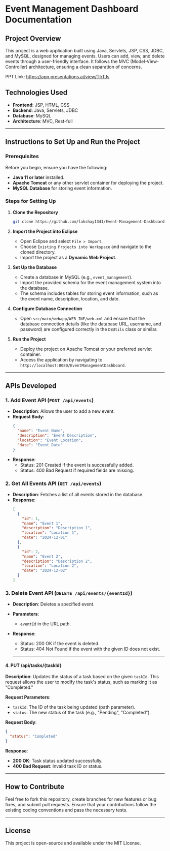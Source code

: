 # Event Management Dashboard Documentation

## Project Overview
This project is a web application built using Java, Servlets, JSP, CSS, JDBC, and MySQL, designed for managing events. Users can add, view, and delete events through a user-friendly interface. It follows the MVC (Model-View-Controller) architecture, ensuring a clean separation of concerns.

PPT Link: https://app.presentations.ai/view/TIrTJs

## Technologies Used
- **Frontend**: JSP, HTML, CSS
- **Backend**: Java, Servlets, JDBC
- **Database**: MySQL
- **Architecture**: MVC, Rest-full

---

## Instructions to Set Up and Run the Project

### Prerequisites
Before you begin, ensure you have the following:
- **Java 11 or later** installed.
- **Apache Tomcat** or any other servlet container for deploying the project.
- **MySQL Database** for storing event information.

### Steps for Setting Up

1. **Clone the Repository**
   ```bash
   git clone https://github.com/lakshay1341/Event-Management-Dashboard.git
   ```

2. **Import the Project into Eclipse**
   - Open Eclipse and select `File > Import`.
   - Choose `Existing Projects into Workspace` and navigate to the cloned directory.
   - Import the project as a **Dynamic Web Project**.

3. **Set Up the Database**
   - Create a database in MySQL (e.g., `event_management`).
   - Import the provided schema for the event management system into the database.
   - The schema includes tables for storing event information, such as the event name, description, location, and date.

4. **Configure Database Connection**
   - Open `src/main/webapp/WEB-INF/web.xml` and ensure that the database connection details (like the database URL, username, and password) are configured correctly in the `DBUtils` class or similar.

5. **Run the Project**
   - Deploy the project on Apache Tomcat or your preferred servlet container.
   - Access the application by navigating to `http://localhost:8080/EventManagementDashboard`.

---

## APIs Developed

### 1. **Add Event API** (`POST /api/events`)
- **Description**: Allows the user to add a new event.
- **Request Body**:
   ```json
   {
     "name": "Event Name",
     "description": "Event Description",
     "location": "Event Location",
     "date": "Event Date"
   }
   ```
- **Response**: 
   - Status: 201 Created if the event is successfully added.
   - Status: 400 Bad Request if required fields are missing.

### 2. **Get All Events API** (`GET /api/events`)
- **Description**: Fetches a list of all events stored in the database.
- **Response**:
   ```json
   [
     {
       "id": 1,
       "name": "Event 1",
       "description": "Description 1",
       "location": "Location 1",
       "date": "2024-12-01"
     },
     {
       "id": 2,
       "name": "Event 2",
       "description": "Description 2",
       "location": "Location 2",
       "date": "2024-12-02"
     }
   ]
   ```

### 3. **Delete Event API** (`DELETE /api/events/{eventId}`)
- **Description**: Deletes a specified event.
- **Parameters**: 
   - `eventId` in the URL path.
- **Response**: 
   - Status: 200 OK if the event is deleted.
   - Status: 404 Not Found if the event with the given ID does not exist.

   ---

#### 4. PUT /api/tasks/{taskId}
**Description**: Updates the status of a task based on the given `taskId`. This request allows the user to modify the task's status, such as marking it as "Completed."

**Request Parameters**:
- `taskId`: The ID of the task being updated (path parameter).
- `status`: The new status of the task (e.g., "Pending", "Completed").

**Request Body**:
```json
{
  "status": "Completed"
}
```

**Response**:
- **200 OK**: Task status updated successfully.
- **400 Bad Request**: Invalid task ID or status.

---
## How to Contribute
Feel free to fork this repository, create branches for new features or bug fixes, and submit pull requests. Ensure that your contributions follow the existing coding conventions and pass the necessary tests.

---

## License
This project is open-source and available under the MIT License.
